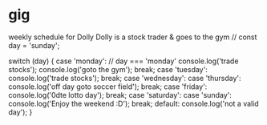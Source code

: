 # gig
weekly schedule for Dolly
Dolly is a stock trader & goes to the gym
//
const day = 'sunday';

switch (day) {
    case 'monday': // day === 'monday'
        console.log('trade stocks');
        console.log('goto the gym');
        break;
    case 'tuesday':
        console.log('trade stocks');
        break;
    case 'wednesday':
    case 'thursday':
        console.log('off day goto soccer field');
        break;
    case 'friday':
        console.log('0dte lotto day');
        break;
    case 'saturday':
    case 'sunday':
        console.log('Enjoy the weekend :D');
        break;
    default:
        console.log('not a valid day');
}
